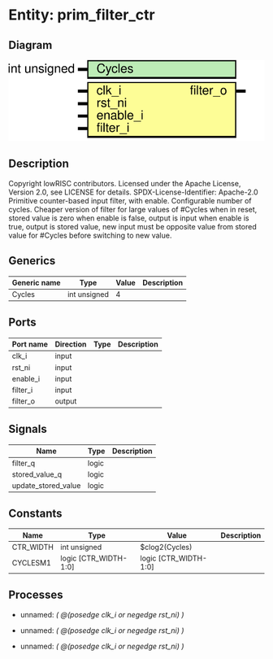 # Entity: prim_filter_ctr
## Diagram
![Diagram](prim_filter_ctr.svg "Diagram")
## Description
Copyright lowRISC contributors.
 Licensed under the Apache License, Version 2.0, see LICENSE for details.
 SPDX-License-Identifier: Apache-2.0
 Primitive counter-based input filter, with enable.
 Configurable number of cycles. Cheaper version of filter for
 large values of #Cycles
 when in reset, stored value is zero
 when enable is false, output is input
 when enable is true, output is stored value,
   new input must be opposite value from stored value for
   #Cycles before switching to new value.
 
## Generics
| Generic name | Type         | Value | Description |
| ------------ | ------------ | ----- | ----------- |
| Cycles       | int unsigned | 4     |             |
## Ports
| Port name | Direction | Type | Description |
| --------- | --------- | ---- | ----------- |
| clk_i     | input     |      |             |
| rst_ni    | input     |      |             |
| enable_i  | input     |      |             |
| filter_i  | input     |      |             |
| filter_o  | output    |      |             |
## Signals
| Name                | Type  | Description |
| ------------------- | ----- | ----------- |
| filter_q            | logic |             |
| stored_value_q      | logic |             |
| update_stored_value | logic |             |
## Constants
| Name      | Type                  | Value                 | Description |
| --------- | --------------------- | --------------------- | ----------- |
| CTR_WIDTH | int unsigned          | $clog2(Cycles)        |             |
| CYCLESM1  | logic [CTR_WIDTH-1:0] | logic [CTR_WIDTH-1:0] |             |
## Processes
- unnamed: _( @(posedge clk_i or negedge rst_ni) )_

- unnamed: _( @(posedge clk_i or negedge rst_ni) )_

- unnamed: _( @(posedge clk_i or negedge rst_ni) )_

